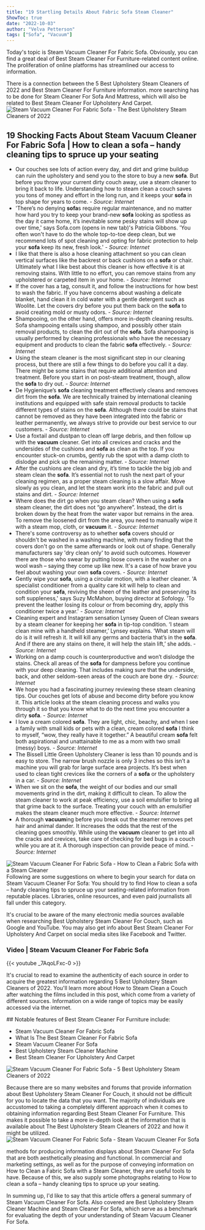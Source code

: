 ```yaml
---
title: "19 Startling Details About Fabric Sofa Steam Cleaner"
ShowToc: true 
date: "2022-10-03"
author: "Velva Petterson" 
tags: ["Sofa", "Vacuum"]
---
```


Today's topic is Steam Vacuum Cleaner For Fabric Sofa. Obviously, you can find a great deal of Best Steam Cleaner For Furniture-related content online. The proliferation of online platforms has streamlined our access to information.

There is a connection between the 5 Best Upholstery Steam Cleaners of 2022 and Best Steam Cleaner For Furniture information. more searching has to be done for Steam Cleaner For Sofa And Mattress, which will also be related to Best Steam Cleaner For Upholstery And Carpet.
<img loading="lazy" src="https://www.couchcleaningmelbourne.net.au/wp-content/uploads/2019/07/Professional-Couch-Cleaning-Services.jpg" onerror="this.onerror=null;this.src='https://blogger.googleusercontent.com/img/a/AVvXsEhe7F7TRXHtjiKvHb5vS7DmnxvpHiDyoYyYvm1nHB3Qp2_w3BnM6A2eq4v7FYxCC9bfZt3a9vIMtAYEKUiaDQbHMg-ViyGmRIj39MLp0bGFfgfYw1Dc9q_H-T0wiTm3l0Uq42dETrN9eC8aGJ9_IORZsxST1AcLR7np1koOfcc7tnHa4S8Mwz_xD9d0=s16000';" alt="Steam Vacuum Cleaner For Fabric Sofa - The Best Upholstery Steam Cleaners of 2022" >

## 19 Shocking Facts About Steam Vacuum Cleaner For Fabric Sofa | How to clean a sofa – handy cleaning tips to spruce up your seating
-   Our couches see lots of action every day, and dirt and grime buildup can ruin the upholstery and send you to the store to buy a new **sofa**. But before you throw your current dirty couch away, use a steam cleaner to bring it back to life. Understanding how to steam clean a couch saves you tons of money and effort in the long run, and it keeps your **sofa** in top shape for years to come. - <cite>Source: Internet</cite>
-   'There’s no denying **sofa**s require regular maintenance, and no matter how hard you try to keep your brand-new **sofa** looking as spotless as the day it came home, it’s inevitable some pesky stains will show up over time,' says Sofa.com (opens in new tab)'s Patricia Gibbons. 'You often won't have to do the whole top-to-toe deep clean, but we recommend lots of spot cleaning and opting for fabric protection to help your **sofa** keep its new, fresh look.' - <cite>Source: Internet</cite>
-   I like that there is also a hose cleaning attachment so you can clean vertical surfaces like the backrest or back cushions on a **sofa** or chair. Ultimately what I like best about this cleaner is how effective it is at removing stains. With little to no effort, you can remove stains from any upholstered or carpeted item in your home. - <cite>Source: Internet</cite>
-   If the cover has a tag, consult it, and follow the instructions for how best to wash the fabric. If you have concerns about washing a delicate blanket, hand clean it in cold water with a gentle detergent such as Woolite. Let the covers dry before you put them back on the **sofa** to avoid creating mold or musty odors. - <cite>Source: Internet</cite>
-   Shampooing, on the other hand, offers more in-depth cleaning results. Sofa shampooing entails using shampoo, and possibly other stain removal products, to clean the dirt out of the **sofa**. Sofa shampooing is usually performed by cleaning professionals who have the necessary equipment and products to clean the fabric **sofa** effectively. - <cite>Source: Internet</cite>
-   Using the steam cleaner is the most significant step in our cleaning process, but there are still a few things to do before you call it a day. There might be some stains that require additional attention and treatment. Before you start in on post-steam treatment, though, allow the **sofa** to dry out. - <cite>Source: Internet</cite>
-   De Hygienique’s **sofa** cleaning treatment effectively cleans and removes dirt from the **sofa**. We are technically trained by international cleaning institutions and equipped with safe stain removal products to tackle different types of stains on the **sofa**. Although there could be stains that cannot be removed as they have been integrated into the fabric or leather permanently, we always strive to provide our best service to our customers. - <cite>Source: Internet</cite>
-   Use a foxtail and dustpan to clean off large debris, and then follow up with the **vacuum** cleaner. Get into all crevices and cracks and the undersides of the cushions and **sofa** as clean as the top. If you encounter stuck-on crumbs, gently rub the spot with a damp cloth to dislodge and pick up the remaining matter. - <cite>Source: Internet</cite>
-   After the cushions are clean and dry, it’s time to tackle the big job and steam clean the **sofa**. It’s essential not to rush the next part of your cleaning regimen, as a proper steam cleaning is a slow affair. Move slowly as you clean, and let the steam work into the fabric and pull out stains and dirt. - <cite>Source: Internet</cite>
-   Where does the dirt go when you steam clean? When using a **sofa** steam cleaner, the dirt does not “go anywhere”. Instead, the dirt is broken down by the heat from the water vapor but remains in the area. To remove the loosened dirt from the area, you need to manually wipe it with a steam mop, cloth, or **vacuum** it. - <cite>Source: Internet</cite>
-   There's some controversy as to whether **sofa** covers should or shouldn't be washed in a washing machine, with many finding that the covers don't go on the same afterwards or look out of shape. Generally manufacturers say 'dry clean only' to avoid such outcomes. However there are those who swear by putting loose covers in the washer on a wool wash – saying they come up like new. It's a case of how brave you feel about washing your own **sofa** covers. - <cite>Source: Internet</cite>
-   Gently wipe your **sofa**, using a circular motion, with a leather cleaner. 'A specialist conditioner from a quality care kit will help to clean and condition your **sofa**, reviving the sheen of the leather and preserving its soft suppleness,' says Suzy McMahon, buying director at Sofology. 'To prevent the leather losing its colour or from becoming dry, apply this conditioner twice a year.' - <cite>Source: Internet</cite>
-   Cleaning expert and Instagram sensation Lynsey Queen of Clean swears by a steam cleaner for keeping her **sofa** in tip-top condition. ‘I steam clean mine with a handheld steamer,’ Lynsey explains. ‘What steam will do is it will refresh it. It will kill any germs and bacteria that’s in the **sofa**. And if there are any stains on there, it will help the stain lift,’ she adds. - <cite>Source: Internet</cite>
-   Working on a damp couch is counterproductive and won’t dislodge the stains. Check all areas of the **sofa** for dampness before you continue with your deep cleaning. That includes making sure that the underside, back, and other seldom-seen areas of the couch are bone dry. - <cite>Source: Internet</cite>
-   We hope you had a fascinating journey reviewing these steam cleaning tips. Our couches get lots of abuse and become dirty before you know it. This article looks at the steam cleaning process and walks you through it so that you know what to do the next time you encounter a dirty **sofa**. - <cite>Source: Internet</cite>
-   I love a cream colored **sofa**. They are light, chic, beachy, and when I see a family with small kids or pets with a clean, cream colored **sofa** I think to myself, “wow, they really have it together.” A beautiful cream **sofa** felt both aspirational and unattainable to me as a mom with two small (messy) boys. - <cite>Source: Internet</cite>
-   The Bissell Little Green Upholstery Cleaner is less than 10 pounds and is easy to store. The narrow brush nozzle is only 3 inches so this isn’t a machine you will grab for large surface area projects. It’s best when used to clean tight crevices like the corners of a **sofa** or the upholstery in a car. - <cite>Source: Internet</cite>
-   When we sit on the **sofa**, the weight of our bodies and our small movements grind in the dirt, making it difficult to clean. To allow the steam cleaner to work at peak efficiency, use a soil emulsifier to bring all that grime back to the surface. Treating your couch with an emulsifier makes the steam cleaner much more effective. - <cite>Source: Internet</cite>
-   A thorough **vacuum**ing before you break out the steamer removes pet hair and animal dander. It increases the odds that the rest of the cleaning goes smoothly. While using the **vacuum** cleaner to get into all the cracks and crevices, take care of checking for bed bugs in a couch while you are at it. A thorough inspection can provide peace of mind. - <cite>Source: Internet</cite>


<img loading="lazy" src="https://ae01.alicdn.com/kf/HTB1V0eIPxTpK1RjSZFMq6zG_VXaz.jpg" onerror="this.onerror=null;this.src='https://blogger.googleusercontent.com/img/a/AVvXsEhe7F7TRXHtjiKvHb5vS7DmnxvpHiDyoYyYvm1nHB3Qp2_w3BnM6A2eq4v7FYxCC9bfZt3a9vIMtAYEKUiaDQbHMg-ViyGmRIj39MLp0bGFfgfYw1Dc9q_H-T0wiTm3l0Uq42dETrN9eC8aGJ9_IORZsxST1AcLR7np1koOfcc7tnHa4S8Mwz_xD9d0=s16000';" alt="Steam Vacuum Cleaner For Fabric Sofa - How to Clean a Fabric Sofa with a Steam Cleaner" >
Following are some suggestions on where to begin your search for data on Steam Vacuum Cleaner For Sofa:
You should try to find How to clean a sofa – handy cleaning tips to spruce up your seating-related information from reputable places. Libraries, online resources, and even paid journalists all fall under this category.

It's crucial to be aware of the many electronic media sources available when researching Best Upholstery Steam Cleaner For Couch, such as Google and YouTube. You may also get info about Best Steam Cleaner For Upholstery And Carpet on social media sites like Facebook and Twitter.

### Video | Steam Vacuum Cleaner For Fabric Sofa
{{< youtube _7AqoLFxc-0 >}} 


It's crucial to read to examine the authenticity of each source in order to acquire the greatest information regarding 5 Best Upholstery Steam Cleaners of 2022.
You'll learn more about How to Steam Clean a Couch after watching the films included in this post, which come from a variety of different sources. Information on a wide range of topics may be easily accessed via the internet.
<script async="async" data-cfasync="false" src="//normallydemandedalter.com/fe63df3c5408708b15d8dc3d9b206b31/invoke.js"></script>
<div id="container-fe63df3c5408708b15d8dc3d9b206b31"></div>
## Notable features of Best Steam Cleaner For Furniture include:

- Steam Vacuum Cleaner For Fabric Sofa
- What Is The Best Steam Cleaner For Fabric Sofa
- Steam Vacuum Cleaner For Sofa
- Best Upholstery Steam Cleaner Machine
- Best Steam Cleaner For Upholstery And Carpet

 <img loading="lazy" src="http://www.ariete.net/media/images/product/main/ariete-diablo-278412-dettaglio03.jpg" onerror="this.onerror=null;this.src='https://blogger.googleusercontent.com/img/a/AVvXsEhe7F7TRXHtjiKvHb5vS7DmnxvpHiDyoYyYvm1nHB3Qp2_w3BnM6A2eq4v7FYxCC9bfZt3a9vIMtAYEKUiaDQbHMg-ViyGmRIj39MLp0bGFfgfYw1Dc9q_H-T0wiTm3l0Uq42dETrN9eC8aGJ9_IORZsxST1AcLR7np1koOfcc7tnHa4S8Mwz_xD9d0=s16000';" alt="Steam Vacuum Cleaner For Fabric Sofa - 5 Best Upholstery Steam Cleaners of 2022" >

Because there are so many websites and forums that provide information about Best Upholstery Steam Cleaner For Couch, it should not be difficult for you to locate the data that you want.
The majority of individuals are accustomed to taking a completely different approach when it comes to obtaining information regarding Best Steam Cleaner For Furniture. This makes it possible to take a more in-depth look at the information that is available about The Best Upholstery Steam Cleaners of 2022 and how it might be utilized.
<img loading="lazy" src="https://i0.wp.com/ae01.alicdn.com/kf/He222b9c701bb49ecaa3ca109c1bee5eft.jpg" onerror="this.onerror=null;this.src='https://blogger.googleusercontent.com/img/a/AVvXsEhe7F7TRXHtjiKvHb5vS7DmnxvpHiDyoYyYvm1nHB3Qp2_w3BnM6A2eq4v7FYxCC9bfZt3a9vIMtAYEKUiaDQbHMg-ViyGmRIj39MLp0bGFfgfYw1Dc9q_H-T0wiTm3l0Uq42dETrN9eC8aGJ9_IORZsxST1AcLR7np1koOfcc7tnHa4S8Mwz_xD9d0=s16000';" alt="Steam Vacuum Cleaner For Fabric Sofa - Steam Vacuum Cleaner For Sofa" >

methods for producing information displays about Steam Cleaner For Sofa that are both aesthetically pleasing and functional. In commercial and marketing settings, as well as for the purpose of conveying information on How to Clean a Fabric Sofa with a Steam Cleaner, they are useful tools to have. Because of this, we also supply some photographs relating to How to clean a sofa – handy cleaning tips to spruce up your seating.

In summing up, I'd like to say that this article offers a general summary of Steam Vacuum Cleaner For Sofa. Also covered are Best Upholstery Steam Cleaner Machine and Steam Cleaner For Sofa, which serve as a benchmark for evaluating the depth of your understanding of Steam Vacuum Cleaner For Sofa.
	

